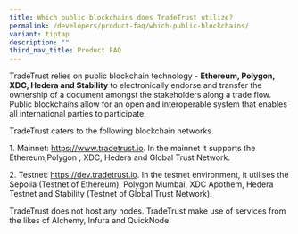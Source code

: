 ```yaml
---
title: Which public blockchains does TradeTrust utilize?
permalink: /developers/product-faq/which-public-blockchains/
variant: tiptap
description: ""
third_nav_title: Product FAQ
---
```

<p>TradeTrust relies on public blockchain technology - <strong>Ethereum, Polygon, XDC, Hedera and Stability</strong> to
electronically endorse and transfer the ownership of a document amongst
the stakeholders along a trade flow. Public blockchains allow for an open
and interoperable system that enables all international parties to participate.</p>
<p>TradeTrust caters to the following blockchain networks.</p>
<p>1. Mainnet: <a href="https://www.tradetrust.io" rel="noopener noreferrer nofollow" target="_blank">https://www.tradetrust.io</a>.
In the mainnet it supports the Ethereum,Polygon , XDC, Hedera and Global
Trust Network.</p>
<p>2. Testnet: <a href="https://dev.tradetrust.io" rel="noopener noreferrer nofollow" target="_blank">https://dev.tradetrust.io</a>.
In the testnet environment, it utilises the Sepolia (Testnet of Ethereum),
Polygon Mumbai, XDC Apothem, Hedera Testnet and Stability (Testnet of Global
Trust Network).</p>
<p>TradeTrust does not host any nodes. TradeTrust make use of services from
the likes of Alchemy, Infura and QuickNode.</p>